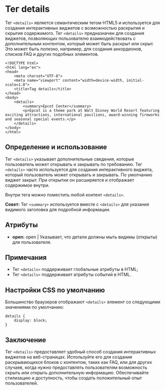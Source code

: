 # Тег details

Тег ``<details>`` является семантическим тегом HTML5 и используется для создания интерактивных виджетов с возможностью раскрытия и скрытия содержимого. Тег ``<details>`` предназначен для создания виджетов, позволяющих пользователю взаимодействовать с дополнительным контентом, который может быть раскрыт или скрыт. Это может быть полезно, например, для создания аккордеонов, списков FAQ и других подобных элементов.

```
<!DOCTYPE html>
<html lang="en">
<head>
    <meta charset="UTF-8">
    <meta name="viewport" content="width=device-width, initial-scale=1.0">
    <title>Tag details</title>
</head>
<body>
    <details>
        <summary>Epcot Center</summary>
        <p>Epcot is a theme park at Walt Disney World Resort featuring exciting attractions, international pavilions, award-winning fireworks and seasonal special events.</p>
    </details>
</body>
</html>
```

## Определение и использование

Тег ``<details>`` указывает дополнительные сведения, которые пользователь может открывать и закрывать по требованию. Тег ``<details>`` часто используется для создания интерактивного виджета, который пользователь может открывать и закрывать. По умолчанию виджет закрыт. При открытии он расширяется и отображает содержимое внутри.

Внутри тега можно поместить любой контент ``<details>``.

**Совет:** Тег ``<summary>`` используется вместе с ``<details>`` для указания видимого заголовка для подробной информации.

## Атрибуты

- **open:** open | Указывает, что детали должны мыть видимы (открыты) для пользователя.

## Примечания

- Тег ``<details>`` поддерживает глобальные атрибуты в HTML;
- Тег ``<details>`` поддерживает атрибуты событий в HTML.

## Настройки CSS по умолчанию

Большинство браузеров отображают ``<details>`` элемент со следующими значениями по умолчанию:

```
details {
    display: block;
}
```

## Заключение

Тег ``<details>`` предоставляет удобный способ создания интерактивных виджетов на веб-страницах. Используйте его для создания раскрывающихся блоков с контентом, таких как FAQ, или для других случаев, когда нужно предоставлять пользователям возможность скрыть или открыть дополнительную информацию. Обеспечивайте стилизацию и доступность, чтобы создать положительный опыт пользователей.